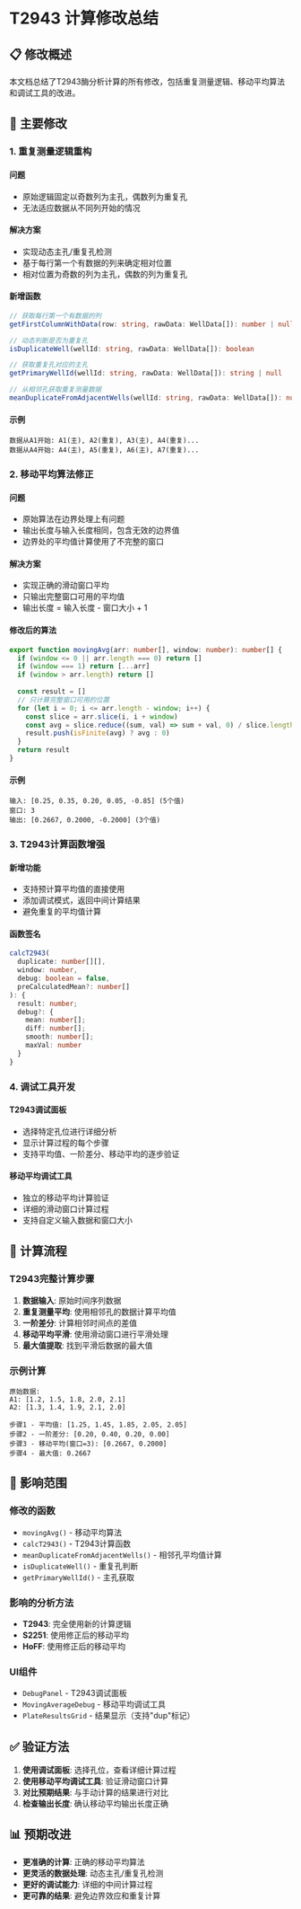 # T2943 计算修改总结

## 📋 **修改概述**

本文档总结了T2943酶分析计算的所有修改，包括重复测量逻辑、移动平均算法和调试工具的改进。

## 🔄 **主要修改**

### 1. **重复测量逻辑重构**

#### **问题**
- 原始逻辑固定以奇数列为主孔，偶数列为重复孔
- 无法适应数据从不同列开始的情况

#### **解决方案**
- 实现动态主孔/重复孔检测
- 基于每行第一个有数据的列来确定相对位置
- 相对位置为奇数的列为主孔，偶数的列为重复孔

#### **新增函数**
```typescript
// 获取每行第一个有数据的列
getFirstColumnWithData(row: string, rawData: WellData[]): number | null

// 动态判断是否为重复孔
isDuplicateWell(wellId: string, rawData: WellData[]): boolean

// 获取重复孔对应的主孔
getPrimaryWellId(wellId: string, rawData: WellData[]): string | null

// 从相邻孔获取重复测量数据
meanDuplicateFromAdjacentWells(wellId: string, rawData: WellData[]): number[] | null
```

#### **示例**
```
数据从A1开始: A1(主), A2(重复), A3(主), A4(重复)...
数据从A4开始: A4(主), A5(重复), A6(主), A7(重复)...
```

### 2. **移动平均算法修正**

#### **问题**
- 原始算法在边界处理上有问题
- 输出长度与输入长度相同，包含无效的边界值
- 边界处的平均值计算使用了不完整的窗口

#### **解决方案**
- 实现正确的滑动窗口平均
- 只输出完整窗口可用的平均值
- 输出长度 = 输入长度 - 窗口大小 + 1

#### **修改后的算法**
```typescript
export function movingAvg(arr: number[], window: number): number[] {
  if (window <= 0 || arr.length === 0) return []
  if (window === 1) return [...arr]
  if (window > arr.length) return []
  
  const result = []
  // 只计算完整窗口可用的位置
  for (let i = 0; i <= arr.length - window; i++) {
    const slice = arr.slice(i, i + window)
    const avg = slice.reduce((sum, val) => sum + val, 0) / slice.length
    result.push(isFinite(avg) ? avg : 0)
  }
  return result
}
```

#### **示例**
```
输入: [0.25, 0.35, 0.20, 0.05, -0.85] (5个值)
窗口: 3
输出: [0.2667, 0.2000, -0.2000] (3个值)
```

### 3. **T2943计算函数增强**

#### **新增功能**
- 支持预计算平均值的直接使用
- 添加调试模式，返回中间计算结果
- 避免重复的平均值计算

#### **函数签名**
```typescript
calcT2943(
  duplicate: number[][], 
  window: number, 
  debug: boolean = false, 
  preCalculatedMean?: number[]
): { 
  result: number; 
  debug?: { 
    mean: number[]; 
    diff: number[]; 
    smooth: number[]; 
    maxVal: number 
  } 
}
```

### 4. **调试工具开发**

#### **T2943调试面板**
- 选择特定孔位进行详细分析
- 显示计算过程的每个步骤
- 支持平均值、一阶差分、移动平均的逐步验证

#### **移动平均调试工具**
- 独立的移动平均计算验证
- 详细的滑动窗口计算过程
- 支持自定义输入数据和窗口大小

## 🧮 **计算流程**

### **T2943完整计算步骤**

1. **数据输入**: 原始时间序列数据
2. **重复测量平均**: 使用相邻孔的数据计算平均值
3. **一阶差分**: 计算相邻时间点的差值
4. **移动平均平滑**: 使用滑动窗口进行平滑处理
5. **最大值提取**: 找到平滑后数据的最大值

### **示例计算**
```
原始数据:
A1: [1.2, 1.5, 1.8, 2.0, 2.1]
A2: [1.3, 1.4, 1.9, 2.1, 2.0]

步骤1 - 平均值: [1.25, 1.45, 1.85, 2.05, 2.05]
步骤2 - 一阶差分: [0.20, 0.40, 0.20, 0.00]
步骤3 - 移动平均(窗口=3): [0.2667, 0.2000]
步骤4 - 最大值: 0.2667
```

## 🎯 **影响范围**

### **修改的函数**
- `movingAvg()` - 移动平均算法
- `calcT2943()` - T2943计算函数
- `meanDuplicateFromAdjacentWells()` - 相邻孔平均值计算
- `isDuplicateWell()` - 重复孔判断
- `getPrimaryWellId()` - 主孔获取

### **影响的分析方法**
- **T2943**: 完全使用新的计算逻辑
- **S2251**: 使用修正后的移动平均
- **HoFF**: 使用修正后的移动平均

### **UI组件**
- `DebugPanel` - T2943调试面板
- `MovingAverageDebug` - 移动平均调试工具
- `PlateResultsGrid` - 结果显示（支持"dup"标记）

## ✅ **验证方法**

1. **使用调试面板**: 选择孔位，查看详细计算过程
2. **使用移动平均调试工具**: 验证滑动窗口计算
3. **对比预期结果**: 与手动计算的结果进行对比
4. **检查输出长度**: 确认移动平均输出长度正确

## 📊 **预期改进**

- **更准确的计算**: 正确的移动平均算法
- **更灵活的数据处理**: 动态主孔/重复孔检测
- **更好的调试能力**: 详细的中间计算过程
- **更可靠的结果**: 避免边界效应和重复计算 